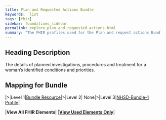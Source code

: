 ```yaml
---
title: Plan and Requested Actions Bundle
keywords:  list
tags: [fhir]
sidebar: foundations_sidebar
permalink: explore_plan_and_requested_actions.html
summary: "The FHIR profiles used for the Plan and request actions Bundle"
---
```


## Heading Description ##
The details of planned investigations, procedures and treatment for a woman’s identified conditions and priorities.

## Mapping for Bundle ##

|>|Level 1|[Bundle Resource](http://hl7.org/fhir/stu3/bundle.html)|>|Level 2| None|>|Level 3|[NHSD-Bundle-1 Profile](http://xxx)|

|**View All FHIR Elements**|    |**[View Used Elements Only](explore_plan_and_requested_actions.html#mapping-for-bundle)**| 
